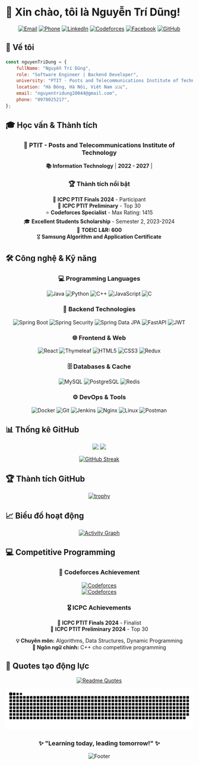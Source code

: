 # 👋 Xin chào, tôi là Nguyễn Trí Dũng!


<div align="center">
  
[![Email](https://img.shields.io/badge/Email-nguyentridung20044@gmail.com-D14836?style=for-the-badge&logo=gmail&logoColor=white)](mailto:nguyentridung20044@gmail.com)
[![Phone](https://img.shields.io/badge/Phone-0978025217-25D366?style=for-the-badge&logo=phone&logoColor=white)](tel:0978025217)
[![LinkedIn](https://img.shields.io/badge/LinkedIn-Nguyễn_Trí_Dũng-0077B5?style=for-the-badge&logo=linkedin&logoColor=white)](https://www.linkedin.com/in/nguyễn-trí-dũng-57897a2b7)
[![Codeforces](https://img.shields.io/badge/Codeforces-ITIS__TrDung-445f9d?style=for-the-badge&logo=Codeforces&logoColor=white)](https://codeforces.com/profile/ITIS_TrDung)
[![Facebook](https://img.shields.io/badge/Facebook-Connect-1877F2?style=for-the-badge&logo=facebook&logoColor=white)](https://www.facebook.com/profile.php?id=100027617010806&mibextid=kFxxJD)
[![GitHub](https://img.shields.io/badge/GitHub-dungnguyen2112-100000?style=for-the-badge&logo=github&logoColor=white)](https://github.com/dungnguyen2112)
  
</div>

## 🚀 Về tôi

```javascript
const nguyenTriDung = {
    fullName: "Nguyễn Trí Dũng",
    role: "Software Engineer | Backend Developer",
    university: "PTIT - Posts and Telecommunications Institute of Technology",
    location: "Hà Đông, Hà Nội, Việt Nam 🇻🇳",
    email: "nguyentridung20044@gmail.com",
    phone: "0978025217",
};
```

## 🎓 Học vấn & Thành tích

<div align="center">

### 🏫 **PTIT - Posts and Telecommunications Institute of Technology**
**📚 Information Technology** | **2022 - 2027** |

### 🏆 **Thành tích nổi bật**
🥇 **ICPC PTIT Finals 2024** - Participant  
🥈 **ICPC PTIT Preliminary** - Top 30  
⭐ **Codeforces Specialist** - Max Rating: 1415  
🎓 **Excellent Students Scholarship** - Semester 2, 2023-2024  
📜 **TOEIC L&R: 600**  
🎖️ **Samsung Algorithm and Application Certificate**

</div>

## 🛠️ Công nghệ & Kỹ năng

<div align="center">

### 💻 Programming Languages
![Java](https://img.shields.io/badge/Java-ED8B00?style=for-the-badge&logo=openjdk&logoColor=white)
![Python](https://img.shields.io/badge/Python-3776AB?style=for-the-badge&logo=python&logoColor=white)
![C++](https://img.shields.io/badge/C++-00599C?style=for-the-badge&logo=c%2B%2B&logoColor=white)
![JavaScript](https://img.shields.io/badge/JavaScript-F7DF1E?style=for-the-badge&logo=javascript&logoColor=black)
![C](https://img.shields.io/badge/C-00599C?style=for-the-badge&logo=c&logoColor=white)

### 🚀 Backend Technologies
![Spring Boot](https://img.shields.io/badge/Spring_Boot-6DB33F?style=for-the-badge&logo=spring-boot&logoColor=white)
![Spring Security](https://img.shields.io/badge/Spring_Security-6DB33F?style=for-the-badge&logo=spring-security&logoColor=white)
![Spring Data JPA](https://img.shields.io/badge/Spring_Data_JPA-6DB33F?style=for-the-badge&logo=spring&logoColor=white)
![FastAPI](https://img.shields.io/badge/FastAPI-005571?style=for-the-badge&logo=fastapi&logoColor=white)
![JWT](https://img.shields.io/badge/JWT-black?style=for-the-badge&logo=JSON%20web%20tokens)

### 🌐 Frontend & Web
![React](https://img.shields.io/badge/React-20232A?style=for-the-badge&logo=react&logoColor=61DAFB)
![Thymeleaf](https://img.shields.io/badge/Thymeleaf-005F0F?style=for-the-badge&logo=thymeleaf&logoColor=white)
![HTML5](https://img.shields.io/badge/HTML5-E34F26?style=for-the-badge&logo=html5&logoColor=white)
![CSS3](https://img.shields.io/badge/CSS3-1572B6?style=for-the-badge&logo=css3&logoColor=white)
![Redux](https://img.shields.io/badge/Redux-593D88?style=for-the-badge&logo=redux&logoColor=white)

### 🗄️ Databases & Cache
![MySQL](https://img.shields.io/badge/MySQL-005C84?style=for-the-badge&logo=mysql&logoColor=white)
![PostgreSQL](https://img.shields.io/badge/PostgreSQL-316192?style=for-the-badge&logo=postgresql&logoColor=white)
![Redis](https://img.shields.io/badge/Redis-DC382D?style=for-the-badge&logo=redis&logoColor=white)

### ⚙️ DevOps & Tools
![Docker](https://img.shields.io/badge/Docker-2496ED?style=for-the-badge&logo=docker&logoColor=white)
![Git](https://img.shields.io/badge/Git-F05032?style=for-the-badge&logo=git&logoColor=white)
![Jenkins](https://img.shields.io/badge/Jenkins-D24939?style=for-the-badge&logo=jenkins&logoColor=white)
![Nginx](https://img.shields.io/badge/Nginx-009639?style=for-the-badge&logo=nginx&logoColor=white)
![Linux](https://img.shields.io/badge/Linux-FCC624?style=for-the-badge&logo=linux&logoColor=black)
![Postman](https://img.shields.io/badge/Postman-FF6C37?style=for-the-badge&logo=postman&logoColor=white)

</div>

## 📊 Thống kê GitHub

<div align="center">
  
  <img height="180em" src="https://github-readme-stats.vercel.app/api?username=dungnguyen2112&show_icons=true&theme=tokyonight&include_all_commits=true&count_private=true"/>
  <img height="180em" src="https://github-readme-stats.vercel.app/api/top-langs/?username=dungnguyen2112&layout=compact&langs_count=8&theme=tokyonight"/>
  
</div>

<div align="center">
  
  [![GitHub Streak](https://github-readme-streak-stats.herokuapp.com/?user=dungnguyen2112&theme=tokyonight)](https://github.com/dungnguyen2112)
  
</div>

## 🏆 Thành tích GitHub

<div align="center">
  
  [![trophy](https://github-profile-trophy.vercel.app/?username=dungnguyen2112&theme=onedark&column=7)](https://github.com/dungnguyen2112)
  
</div>

## 📈 Biểu đồ hoạt động

<div align="center">
  
  [![Activity Graph](https://github-readme-activity-graph.vercel.app/graph?username=dungnguyen2112&theme=tokyo-night)](https://github.com/dungnguyen2112)
  
</div>

## 💻 Competitive Programming

<div align="center">
  
  ### 🏅 **Codeforces Achievement**
  [![Codeforces](https://img.shields.io/badge/ITIS__TrDung-Pupil_1359-green?style=for-the-badge&logo=codeforces&logoColor=white)](https://codeforces.com/profile/ITIS_TrDung)  
  [![Codeforces](https://img.shields.io/badge/TrDungDev-Specialist_1415-turquoise?style=for-the-badge&logo=codeforces&logoColor=white)](https://codeforces.com/profile/TrDungDev)
  
  ### 🎖️ **ICPC Achievements**
  🥇 **ICPC PTIT Finals 2024** - Finalist  
  🥈 **ICPC PTIT Preliminary 2024** - Top 30  
  
  **💡 Chuyên môn:** Algorithms, Data Structures, Dynamic Programming  
  **🔧 Ngôn ngữ chính:** C++ cho competitive programming
  
</div>

## 🌟 Quotes tạo động lực

<div align="center">
  
  [![Readme Quotes](https://quotes-github-readme.vercel.app/api?type=horizontal&theme=tokyonight)](https://github.com/piyushsuthar/github-readme-quotes)
  
</div>



<div align="center">
  
  <img src="https://raw.githubusercontent.com/platane/snk/output/github-contribution-grid-snake.svg" alt="Snake animation" />
  
  ### ✨ "Learning today, leading tomorrow!" ✨
  
  
</div>

<div align="center">
  
  ![Footer](https://capsule-render.vercel.app/api?type=waving&color=gradient&height=100&section=footer)
  
</div>

